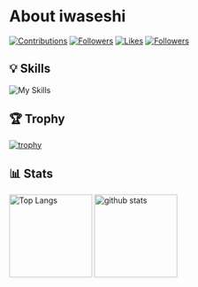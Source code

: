 # About iwaseshi

[![Contributions](https://badgen.org/img/qiita/470_aaa/contributions?style=plastic)](https://qiita.com/470_aaa) [![Followers](https://badgen.org/img/qiita/470_aaa/followers?style=plastic)](https://qiita.com/470_aaa) [![Likes](https://badgen.org/img/zenn/burizae/likes?style=plastic)](https://zenn.dev/burizae) [![Followers](https://badgen.org/img/zenn/burizae/followers?style=plastic)](https://zenn.dev/burizae)

## 💡 Skills


![My Skills](https://skillicons.dev/icons?i=go,java,kotlin,gradle,py,js,ts,nodejs,nextjs,angular,ktor,spring,html,css,gcp,aws,docker,kafka,mysql,jenkins,githubactions,github,gitlab,vscode,idea,&perline=7)

## 🏆 Trophy

[![trophy](https://github-profile-trophy.vercel.app/?username=iwaseshi&theme=onedark)](https://github.com/iwaseshi)

## 📊 Stats

<p align="left">
  <img alt="Top Langs" height="150px" src="https://github-readme-stats.vercel.app/api/top-langs/?username=iwaseshi&layout=compact&show_icons=true&theme=onedark" />
  <img alt="github stats" height="150px" src="https://github-readme-stats.vercel.app/api?username=iwaseshi&theme=onedark&show_icons=ture" />
</p>
